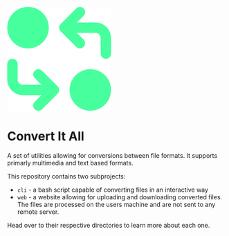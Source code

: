 ![Convert It All](./git-assets/logo.svg)

# Convert It All

A set of utilities allowing for conversions between file formats. It supports primarly multimedia and text based formats.

This repository contains two subprojects:

- `cli` - a bash script capable of converting files in an interactive way
- `web` - a website allowing for uploading and downloading converted files. The files are processed on the users machine and are not sent to any remote server.

Head over to their respective directories to learn more about each one.
